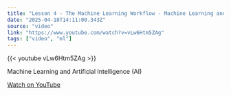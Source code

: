 ```yaml
---
title: "Lesson 4 - The Machine Learning Workflow - Machine Learning and Artificial Intelligence"
date: "2025-04-18T14:11:00.343Z"
source: "video"
link: "https://www.youtube.com/watch?v=vLw6Htm5ZAg"
tags: ["video", "ml"]
---
```


{{< youtube vLw6Htm5ZAg >}}

Machine Learning and Artificial Intelligence (AI)

[Watch on YouTube](https://www.youtube.com/watch?v=vLw6Htm5ZAg)
